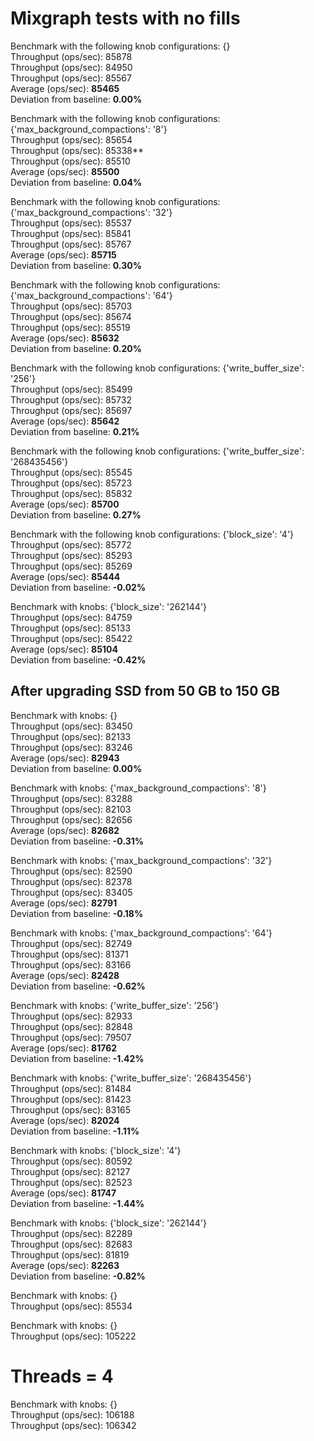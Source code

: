 # Mixgraph tests with no fills  

Benchmark with the following knob configurations: {}  
Throughput (ops/sec): 85878  
Throughput (ops/sec): 84950  
Throughput (ops/sec): 85567  
Average (ops/sec): **85465**  
Deviation from baseline: **0.00%**

Benchmark with the following knob configurations: {'max_background_compactions': '8'}  
Throughput (ops/sec): 85654  
Throughput (ops/sec): 85338**  
Throughput (ops/sec): 85510  
Average (ops/sec): **85500**  
Deviation from baseline: **0.04%**  

Benchmark with the following knob configurations: {'max_background_compactions': '32'}  
Throughput (ops/sec): 85537  
Throughput (ops/sec): 85841  
Throughput (ops/sec): 85767  
Average (ops/sec): **85715**  
Deviation from baseline: **0.30%**  

Benchmark with the following knob configurations: {'max_background_compactions': '64'}  
Throughput (ops/sec): 85703  
Throughput (ops/sec): 85674  
Throughput (ops/sec): 85519   
Average (ops/sec): **85632**  
Deviation from baseline: **0.20%**  

Benchmark with the following knob configurations: {'write_buffer_size': '256'}  
Throughput (ops/sec): 85499  
Throughput (ops/sec): 85732  
Throughput (ops/sec): 85697  
Average (ops/sec): **85642**  
Deviation from baseline: **0.21%**   

Benchmark with the following knob configurations: {'write_buffer_size': '268435456'}  
Throughput (ops/sec): 85545  
Throughput (ops/sec): 85723  
Throughput (ops/sec): 85832  
Average (ops/sec): **85700**  
Deviation from baseline: **0.27%**  

Benchmark with the following knob configurations: {'block_size': '4'}  
Throughput (ops/sec): 85772  
Throughput (ops/sec): 85293  
Throughput (ops/sec): 85269  
Average (ops/sec): **85444**  
Deviation from baseline: **-0.02%**  

Benchmark with knobs: {'block_size': '262144'}  
Throughput (ops/sec): 84759  
Throughput (ops/sec): 85133  
Throughput (ops/sec): 85422  
Average (ops/sec): **85104**  
Deviation from baseline: **-0.42%**  

## After upgrading SSD from 50 GB to 150 GB  

Benchmark with knobs: {}  
Throughput (ops/sec): 83450  
Throughput (ops/sec): 82133  
Throughput (ops/sec): 83246  
Average (ops/sec): **82943**  
Deviation from baseline: **0.00%**  

Benchmark with knobs: {'max_background_compactions': '8'}  
Throughput (ops/sec): 83288  
Throughput (ops/sec): 82103  
Throughput (ops/sec): 82656  
Average (ops/sec): **82682**  
Deviation from baseline: **-0.31%**  

Benchmark with knobs: {'max_background_compactions': '32'}  
Throughput (ops/sec): 82590  
Throughput (ops/sec): 82378  
Throughput (ops/sec): 83405  
Average (ops/sec): **82791**  
Deviation from baseline: **-0.18%**  

Benchmark with knobs: {'max_background_compactions': '64'}  
Throughput (ops/sec): 82749  
Throughput (ops/sec): 81371  
Throughput (ops/sec): 83166  
Average (ops/sec): **82428**  
Deviation from baseline: **-0.62%**  

Benchmark with knobs: {'write_buffer_size': '256'}  
Throughput (ops/sec): 82933  
Throughput (ops/sec): 82848  
Throughput (ops/sec): 79507  
Average (ops/sec): **81762**  
Deviation from baseline: **-1.42%**  

Benchmark with knobs: {'write_buffer_size': '268435456'}  
Throughput (ops/sec): 81484  
Throughput (ops/sec): 81423  
Throughput (ops/sec): 83165  
Average (ops/sec): **82024**  
Deviation from baseline: **-1.11%**  

Benchmark with knobs: {'block_size': '4'}  
Throughput (ops/sec): 80592  
Throughput (ops/sec): 82127  
Throughput (ops/sec): 82523  
Average (ops/sec): **81747**  
Deviation from baseline: **-1.44%**  

Benchmark with knobs: {'block_size': '262144'}  
Throughput (ops/sec): 82289  
Throughput (ops/sec): 82683  
Throughput (ops/sec): 81819  
Average (ops/sec): **82263**  
Deviation from baseline: **-0.82%**  

Benchmark with knobs: {}  
Throughput (ops/sec): 85534  

Benchmark with knobs: {}  
Throughput (ops/sec): 105222  

# Threads = 4
Benchmark with knobs: {}  
Throughput (ops/sec): 106188  
Throughput (ops/sec): 106342  